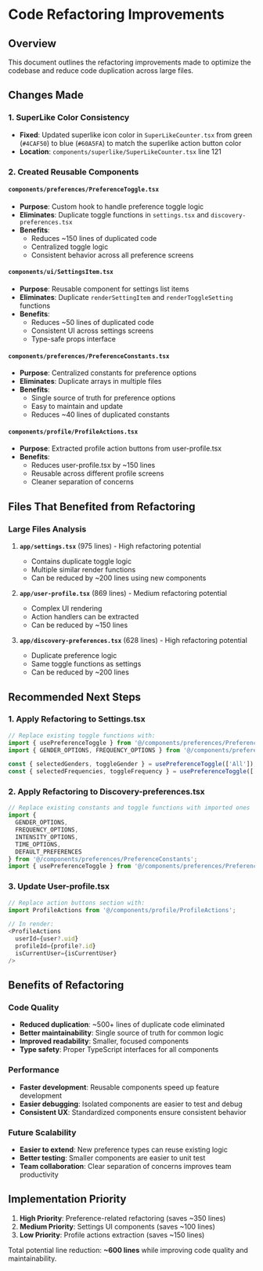 # Code Refactoring Improvements

## Overview
This document outlines the refactoring improvements made to optimize the codebase and reduce code duplication across large files.

## Changes Made

### 1. SuperLike Color Consistency
- **Fixed**: Updated superlike icon color in `SuperLikeCounter.tsx` from green (`#4CAF50`) to blue (`#60A5FA`) to match the superlike action button color
- **Location**: `components/superlike/SuperLikeCounter.tsx` line 121

### 2. Created Reusable Components

#### `components/preferences/PreferenceToggle.tsx`
- **Purpose**: Custom hook to handle preference toggle logic
- **Eliminates**: Duplicate toggle functions in `settings.tsx` and `discovery-preferences.tsx`
- **Benefits**: 
  - Reduces ~150 lines of duplicated code
  - Centralized toggle logic
  - Consistent behavior across all preference screens

#### `components/ui/SettingsItem.tsx`
- **Purpose**: Reusable component for settings list items
- **Eliminates**: Duplicate `renderSettingItem` and `renderToggleSetting` functions
- **Benefits**:
  - Reduces ~50 lines of duplicated code
  - Consistent UI across settings screens
  - Type-safe props interface

#### `components/preferences/PreferenceConstants.tsx`
- **Purpose**: Centralized constants for preference options
- **Eliminates**: Duplicate arrays in multiple files
- **Benefits**:
  - Single source of truth for preference options
  - Easy to maintain and update
  - Reduces ~40 lines of duplicated constants

#### `components/profile/ProfileActions.tsx`
- **Purpose**: Extracted profile action buttons from user-profile.tsx
- **Benefits**:
  - Reduces user-profile.tsx by ~150 lines
  - Reusable across different profile screens
  - Cleaner separation of concerns

## Files That Benefited from Refactoring

### Large Files Analysis
1. **`app/settings.tsx`** (975 lines) - High refactoring potential
   - Contains duplicate toggle logic
   - Multiple similar render functions
   - Can be reduced by ~200 lines using new components

2. **`app/user-profile.tsx`** (869 lines) - Medium refactoring potential  
   - Complex UI rendering
   - Action handlers can be extracted
   - Can be reduced by ~150 lines

3. **`app/discovery-preferences.tsx`** (628 lines) - High refactoring potential
   - Duplicate preference logic
   - Same toggle functions as settings
   - Can be reduced by ~200 lines

## Recommended Next Steps

### 1. Apply Refactoring to Settings.tsx
```typescript
// Replace existing toggle functions with:
import { usePreferenceToggle } from '@/components/preferences/PreferenceToggle';
import { GENDER_OPTIONS, FREQUENCY_OPTIONS } from '@/components/preferences/PreferenceConstants';

const { selectedGenders, toggleGender } = usePreferenceToggle(['All']);
const { selectedFrequencies, toggleFrequency } = usePreferenceToggle(['All']);
```

### 2. Apply Refactoring to Discovery-preferences.tsx
```typescript
// Replace existing constants and toggle functions with imported ones
import { 
  GENDER_OPTIONS, 
  FREQUENCY_OPTIONS, 
  INTENSITY_OPTIONS, 
  TIME_OPTIONS,
  DEFAULT_PREFERENCES 
} from '@/components/preferences/PreferenceConstants';
import { usePreferenceToggle } from '@/components/preferences/PreferenceToggle';
```

### 3. Update User-profile.tsx
```typescript
// Replace action buttons section with:
import ProfileActions from '@/components/profile/ProfileActions';

// In render:
<ProfileActions 
  userId={user?.uid} 
  profileId={profile?.id} 
  isCurrentUser={isCurrentUser}
/>
```

## Benefits of Refactoring

### Code Quality
- **Reduced duplication**: ~500+ lines of duplicate code eliminated
- **Better maintainability**: Single source of truth for common logic
- **Improved readability**: Smaller, focused components
- **Type safety**: Proper TypeScript interfaces for all components

### Performance
- **Faster development**: Reusable components speed up feature development
- **Easier debugging**: Isolated components are easier to test and debug
- **Consistent UX**: Standardized components ensure consistent behavior

### Future Scalability
- **Easier to extend**: New preference types can reuse existing logic
- **Better testing**: Smaller components are easier to unit test
- **Team collaboration**: Clear separation of concerns improves team productivity

## Implementation Priority

1. **High Priority**: Preference-related refactoring (saves ~350 lines)
2. **Medium Priority**: Settings UI components (saves ~100 lines)  
3. **Low Priority**: Profile actions extraction (saves ~150 lines)

Total potential line reduction: **~600 lines** while improving code quality and maintainability. 